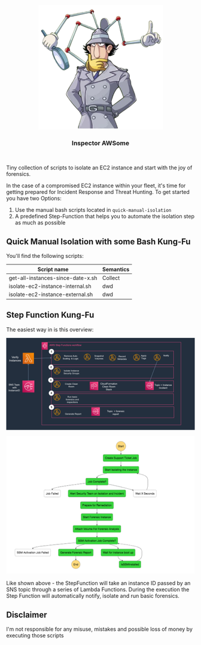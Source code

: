 <br/>
<div id="logo" align="center">
    <br />
    <img src="docs/inspector.png" alt="Logo" width="333"/>
    <h3>Inspector AWSome</h3>
</div>
<br>

Tiny collection of scripts to isolate an EC2 instance and start with the joy of forensics.

In the case of a compromised EC2 instance within your fleet, it's time for getting prepared for Incident Response and Threat Hunting. To get started you have two Options:

1. Use the manual bash scripts located in `quick-manual-isolation` 
2. A predefined Step-Function that helps you to automate the isolation step as much as possible

## Quick Manual Isolation with some Bash Kung-Fu

You'll find the following scripts:

| Script name      | Semantics                 |
| -----------------|---------------------------|
| get-all-instances-since-date-x.sh | Collect |
| isolate-ec2-instance-internal.sh | dwd |
| isolate-ec2-instance-external.sh | dwd |

## Step Function Kung-Fu

The easiest way in is this overview:
<p align="center">
<img width="600" src="docs/cleanroom-architecture.png">
</p>

<p align="center">
<img width="600" src="docs/clean-room-stepfunction.png">
</p>

Like shown above - the StepFunction will take an instance ID passed by an SNS topic through a series of Lambda Functions. During the execution the Step Function will automatically notify, isolate and run basic forensics.

## Disclaimer 

I'm not responsible for any misuse, mistakes and possible loss of money by executing those scripts